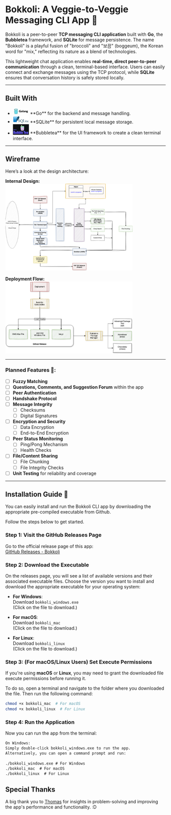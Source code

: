 # Bokkoli: A Veggie-to-Veggie Messaging CLI App 🌱

Bokkoli is a peer-to-peer **TCP messaging CLI application** built with **Go**, the **Bubbletea** framework, and **SQLite** for message persistence. The name "Bokkoli" is a playful fusion of "broccoli" and "보끔" (boggeum), the Korean word for "mix," reflecting its nature as a blend of technologies.

This lightweight chat application enables **real-time, direct peer-to-peer communication** through a clean, terminal-based interface. Users can easily connect and exchange messages using the TCP protocol, while **SQLite** ensures that conversation history is safely stored locally.

---

## Built With

- <img src="./assets/Golang-image.png" width="50" />
  **Go** for the backend and message handling.

- <img src="./assets/sqlite-image.jpg" width="50" />
  **SQLite** for persistent local message storage.

- <img src="./assets/bubbletea.png" width="50" />
  **Bubbletea** for the UI framework to create a clean terminal interface.
---

## Wireframe

Here’s a look at the design architecture:

**Internal Design:**  
<img src="./assets/Bokkoli-internalDesign.drawio.png" width="400" />

**Deployment Flow:**  
<img src="./assets/Bokkoli-Deployment.drawio.png" width="400" />

---



### Planned Features 🚀:

- [ ] **Fuzzy Matching**
- [ ] **Questions, Comments, and Suggestion Forum** within the app
- [ ] **Peer Authentication**
- [ ] **Handshake Protocol**
- [ ] **Message Integrity**
  - [ ] Checksums
  - [ ] Digital Signatures
- [ ] **Encryption and Security**
  - [ ] Data Encryption
  - [ ] End-to-End Encryption
- [ ] **Peer Status Monitoring**
  - [ ] Ping/Pong Mechanism
  - [ ] Health Checks
- [ ] **File/Content Sharing**
  - [ ] File Chunking
  - [ ] File Integrity Checks
- [ ] **Unit Testing** for reliability and coverage

---


## Installation Guide 🔧

You can easily install and run the Bokkoli CLI app by downloading the appropriate pre-compiled executable from Github. 

Follow the steps below to get started.

### Step 1: Visit the GitHub Releases Page

Go to the official release page of this app:  
[GitHub Releases - Bokkoli](https://github.com/PickledData/bokkoli/releases)

### Step 2: Download the Executable

On the releases page, you will see a list of available versions and their associated executable files. Choose the version you want to install and download the appropriate executable for your operating system:

- **For Windows**:  
  Download `bokkoli_windows.exe`  
  (Click on the file to download.)

- **For macOS**:  
  Download `bokkoli_mac`  
  (Click on the file to download.)

- **For Linux**:  
  Download `bokkoli_linux`  
  (Click on the file to download.)

### Step 3: (For macOS/Linux Users) Set Execute Permissions

If you're using **macOS** or **Linux**, you may need to grant the downloaded file execute permissions before running it.

To do so, open a terminal and navigate to the folder where you downloaded the file. Then run the following command:

```bash
chmod +x bokkoli_mac  # For macOS
chmod +x bokkoli_linux  # For Linux
```
### Step 4: Run the Application

Now you can run the app from the terminal:

    On Windows:
    Simply double-click bokkoli_windows.exe to run the app.
    Alternatively, you can open a command prompt and run:

    ./bokkoli_windows.exe # For Windows
    ./bokkoli_mac  # For macOS
    ./bokkoli_linux  # For Linux


## Special Thanks
A big thank you to [Thomas](https://github.com/tbone-iii) for insights in problem-solving and improving the app's performance and functionality. :D 